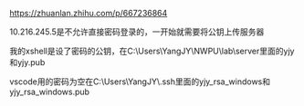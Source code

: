 https://zhuanlan.zhihu.com/p/667236864

10.216.245.5是不允许直接密码登录的，一开始就需要将公钥上传服务器

我的xshell是设了密码的公钥，在C:\\Users\\YangJY\\NWPU\\lab\\server里面的yjy和yjy.pub

vscode用的密码为空在C:\\Users\\YangJY\\.ssh里面的yjy_rsa_windows和yjy_rsa_windows.pub

